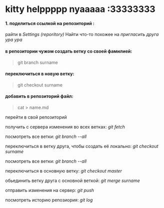 # kitty helppppp nyaaaaa :33333333
#### 1. поделиться ссылкой на репозиторий :
pайти в _Settings (reporitory)_
Найти что-то похожее на _пригласить друга ура ура_

#### в репозитории чужом создать ветку со своей фамилией:
> git branch surname
#### переключиться в новую ветку: 
> git checkout surname
#### добавить в репозиторий файл:
> cat > name.md

перейти в свой репозиторий

получить с сервера изменения во всех ветках: _git fetch_

посмотреть все ветки: _git branch --all_

переключиться в ветку друга, чтобы создать её локально: _git checkout surname_

посмотреть все ветки: _git branch --all_

переключиться в основную ветку: _git checkout master_

обьединить ветку друга с основной веткой: _git merge surname_

отправить изменения на сервер: _git push_

посмотреть историю репозиория: _git log_
